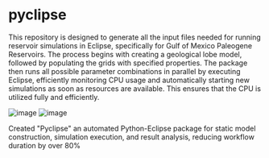 # pyclipse

This repository is designed to generate all the input files needed for running reservoir simulations in Eclipse, specifically for Gulf of Mexico Paleogene Reservoirs. The process begins with creating a geological lobe model, followed by populating the grids with specified properties. The package then runs all possible parameter combinations in parallel by executing Eclipse, efficiently monitoring CPU usage and automatically starting new simulations as soon as resources are available. This ensures that the CPU is utilized fully and efficiently.

![image](https://github.com/user-attachments/assets/0a87241e-599c-4fd8-b3c0-cdab0f33dcc1)
![image](https://github.com/user-attachments/assets/8b672e7e-d91f-449f-a21d-9ad031cefb2c)

Created "Pyclipse" an automated Python-Eclipse package for static model construction, simulation execution, and result analysis, reducing workflow duration by over 80%
